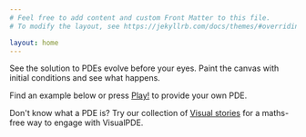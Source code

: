 ```yaml
---
# Feel free to add content and custom Front Matter to this file.
# To modify the layout, see https://jekyllrb.com/docs/themes/#overriding-theme-defaults

layout: home
---
```


See the solution to PDEs evolve before your eyes. Paint the canvas with initial conditions and see what happens. 

Find an example below or press [Play!](/sim/) to provide your own PDE.

Don't know what a PDE is? Try our collection of [Visual stories](/visual-stories) for a maths-free way to engage with VisualPDE. 
